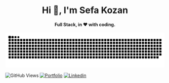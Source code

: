 
<h1 align="center">Hi 👋, I'm Sefa Kozan</h1>
<h4 align="center">Full Stack, in ❤️ with coding.</h4>

![Snake animation](github-contribution-grid-snake.svg)

![GitHub Views](https://komarev.com/ghpvc/?username=sefakozan&color=ff2929)
[![Portfolio](https://img.shields.io/badge/Portfolio-ff2929.svg?style=for-the-badge&logo=firefox&logoWidth=20&logoColor=#FF2929)](https://sefakozan.com/)
[![Linkedin](https://img.shields.io/badge/Linkedin-ff2929.svg?logo=linkedin&logoWidth=20)](https://www.linkedin.com/in/sefa-kozan/)

